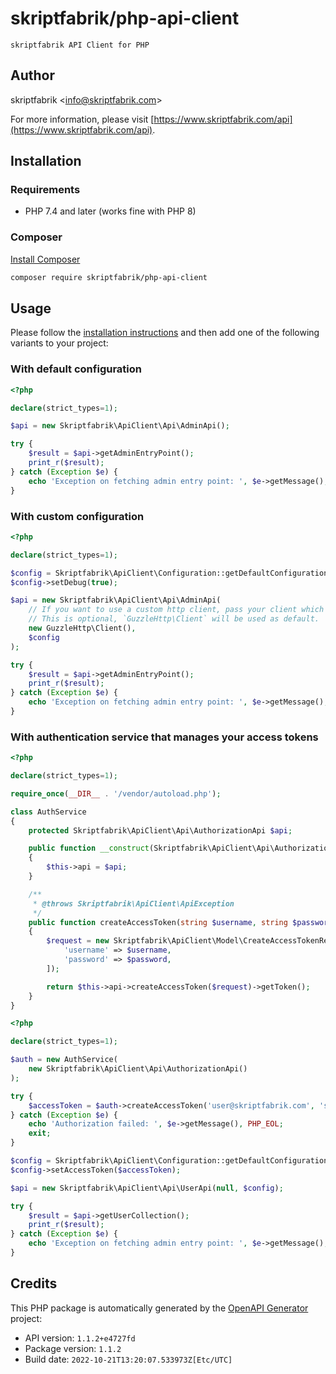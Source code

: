 # skriptfabrik/php-api-client

    skriptfabrik API Client for PHP

## Author

skriptfabrik <[info@skriptfabrik.com](mailto:info@skriptfabrik.com)>

For more information, please visit [https://www.skriptfabrik.com/api](https://www.skriptfabrik.com/api).

## Installation

### Requirements

- PHP 7.4 and later (works fine with PHP 8)

### Composer

[Install Composer](https://getcomposer.org/doc/00-intro.md)

```bash
composer require skriptfabrik/php-api-client
```

## Usage

Please follow the [installation instructions](#installation) and then add one of the following variants to your project:

### With default configuration

```php
<?php

declare(strict_types=1);

$api = new Skriptfabrik\ApiClient\Api\AdminApi();

try {
    $result = $api->getAdminEntryPoint();
    print_r($result);
} catch (Exception $e) {
    echo 'Exception on fetching admin entry point: ', $e->getMessage(), PHP_EOL;
}
```

### With custom configuration

```php
<?php

declare(strict_types=1);

$config = Skriptfabrik\ApiClient\Configuration::getDefaultConfiguration();
$config->setDebug(true);

$api = new Skriptfabrik\ApiClient\Api\AdminApi(
    // If you want to use a custom http client, pass your client which implements `GuzzleHttp\ClientInterface`.
    // This is optional, `GuzzleHttp\Client` will be used as default.
    new GuzzleHttp\Client(),
    $config
);

try {
    $result = $api->getAdminEntryPoint();
    print_r($result);
} catch (Exception $e) {
    echo 'Exception on fetching admin entry point: ', $e->getMessage(), PHP_EOL;
}
```

### With authentication service that manages your access tokens

```php
<?php

declare(strict_types=1);

require_once(__DIR__ . '/vendor/autoload.php');

class AuthService
{
    protected Skriptfabrik\ApiClient\Api\AuthorizationApi $api;

    public function __construct(Skriptfabrik\ApiClient\Api\AuthorizationApi $api)
    {
        $this->api = $api;
    }

    /**
     * @throws Skriptfabrik\ApiClient\ApiException
     */
    public function createAccessToken(string $username, string $password): string
    {
        $request = new Skriptfabrik\ApiClient\Model\CreateAccessTokenRequest([
            'username' => $username,
            'password' => $password,
        ]);

        return $this->api->createAccessToken($request)->getToken();
    }
}
```

```php
<?php

declare(strict_types=1);

$auth = new AuthService(
    new Skriptfabrik\ApiClient\Api\AuthorizationApi()
);

try {
    $accessToken = $auth->createAccessToken('user@skriptfabrik.com', 's3Cur3_Pa$$w0rd');
} catch (Exception $e) {
    echo 'Authorization failed: ', $e->getMessage(), PHP_EOL;
    exit;
}

$config = Skriptfabrik\ApiClient\Configuration::getDefaultConfiguration();
$config->setAccessToken($accessToken);

$api = new Skriptfabrik\ApiClient\Api\UserApi(null, $config);

try {
    $result = $api->getUserCollection();
    print_r($result);
} catch (Exception $e) {
    echo 'Exception on fetching admin entry point: ', $e->getMessage(), PHP_EOL;
}
```

## Credits

This PHP package is automatically generated by the [OpenAPI Generator](https://openapi-generator.tech) project:

- API version: `1.1.2+e4727fd`
- Package version: `1.1.2`
- Build date: `2022-10-21T13:20:07.533973Z[Etc/UTC]`
